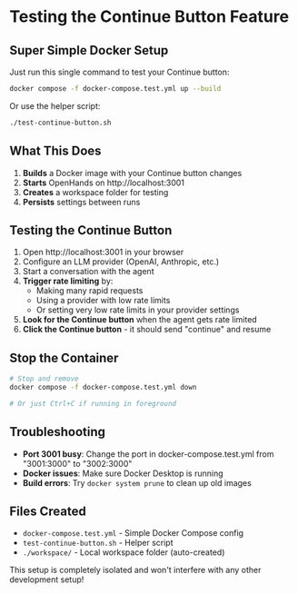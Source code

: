 # Testing the Continue Button Feature

## Super Simple Docker Setup

Just run this single command to test your Continue button:

```bash
docker compose -f docker-compose.test.yml up --build
```

Or use the helper script:

```bash
./test-continue-button.sh
```

## What This Does

1. **Builds** a Docker image with your Continue button changes
2. **Starts** OpenHands on http://localhost:3001
3. **Creates** a workspace folder for testing
4. **Persists** settings between runs

## Testing the Continue Button

1. Open http://localhost:3001 in your browser
2. Configure an LLM provider (OpenAI, Anthropic, etc.)
3. Start a conversation with the agent
4. **Trigger rate limiting** by:
   - Making many rapid requests
   - Using a provider with low rate limits
   - Or setting very low rate limits in your provider settings
5. **Look for the Continue button** when the agent gets rate limited
6. **Click the Continue button** - it should send "continue" and resume

## Stop the Container

```bash
# Stop and remove
docker compose -f docker-compose.test.yml down

# Or just Ctrl+C if running in foreground
```

## Troubleshooting

- **Port 3001 busy**: Change the port in docker-compose.test.yml from "3001:3000" to "3002:3000"
- **Docker issues**: Make sure Docker Desktop is running
- **Build errors**: Try `docker system prune` to clean up old images

## Files Created

- `docker-compose.test.yml` - Simple Docker Compose config
- `test-continue-button.sh` - Helper script
- `./workspace/` - Local workspace folder (auto-created)

This setup is completely isolated and won't interfere with any other development setup!